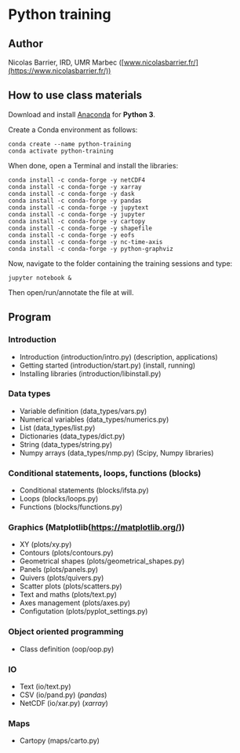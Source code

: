 # Python training

## Author

Nicolas Barrier, IRD, UMR Marbec ([www.nicolasbarrier.fr/](https://www.nicolasbarrier.fr/))

## How to use class materials

Download and install [Anaconda](https://www.anaconda.com/products/individual) for **Python 3**.

Create a Conda environment as follows:

```
conda create --name python-training
conda activate python-training
```

When done, open a Terminal and install the libraries:

```
conda install -c conda-forge -y netCDF4
conda install -c conda-forge -y xarray
conda install -c conda-forge -y dask
conda install -c conda-forge -y pandas
conda install -c conda-forge -y jupytext
conda install -c conda-forge -y jupyter
conda install -c conda-forge -y cartopy
conda install -c conda-forge -y shapefile
conda install -c conda-forge -y eofs
conda install -c conda-forge -y nc-time-axis
conda install -c conda-forge -y python-graphviz
```

Now, navigate to the folder containing the training sessions and type:

```
jupyter notebook &
```

Then open/run/annotate the file at will.

## Program

### Introduction
- Introduction (introduction/intro.py) (description, applications)
- Getting started (introduction/start.py) (install, running)
- Installing libraries (introduction/libinstall.py)

### Data types
- Variable definition (data_types/vars.py)
- Numerical variables (data_types/numerics.py)
- List (data_types/list.py)
- Dictionaries (data_types/dict.py)
- String (data_types/string.py)
- Numpy arrays (data_types/nmp.py) (Scipy, Numpy libraries)

### Conditional statements, loops, functions  (blocks)
- Conditional statements (blocks/ifsta.py)
- Loops (blocks/loops.py)
- Functions (blocks/functions.py)

### Graphics  (Matplotlib(https://matplotlib.org/))

- XY (plots/xy.py)
- Contours (plots/contours.py)
- Geometrical shapes (plots/geometrical_shapes.py)
- Panels (plots/panels.py)
- Quivers (plots/quivers.py)
- Scatter plots (plots/scatters.py)
- Text and maths (plots/text.py)
- Axes management (plots/axes.py)
- Configutation (plots/pyplot_settings.py)

### Object oriented programming
- Class definition (oop/oop.py)

### IO
- Text (io/text.py)
- CSV (io/pand.py) (*pandas*)
- NetCDF (io/xar.py) (*xarray*)

### Maps
- Cartopy (maps/carto.py)
